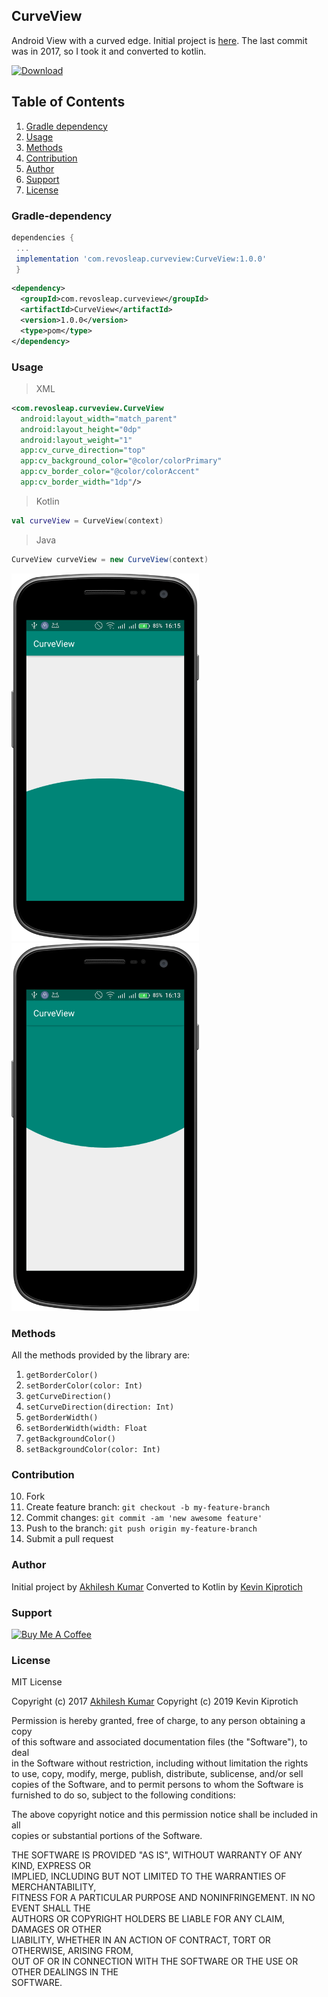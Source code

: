 ## CurveView
Android View with a curved edge.
Initial project is [here](https://github.com/akhilesh9205/CurveView). The last commit  was in 2017, so I took it and converted to kotlin.

[ ![Download](https://api.bintray.com/packages/kevinkiprotich/CurveView/com.revosleap.curveview/images/download.svg) ](https://bintray.com/kevinkiprotich/CurveView/com.revosleap.curveview/_latestVersion)

## Table of Contents  
1. [Gradle dependency](#gradle-dependency)  
2. [Usage](#usage)  
3. [Methods](#methods)  
4. [Contribution](#contribution)  
5. [Author](#author)  
6. [Support](#support)  
7. [License](#license)  

<h3 id="gradle-dependency">Gradle-dependency</h3>  

```gradle  
dependencies {  
 ...
 implementation 'com.revosleap.curveview:CurveView:1.0.0'
 }  
```  

```xml
<dependency>
  <groupId>com.revosleap.curveview</groupId>
  <artifactId>CurveView</artifactId>
  <version>1.0.0</version>
  <type>pom</type>
</dependency>
```
<h3 id="usage">Usage</h3>  

>XML
``` xml
<com.revosleap.curveview.CurveView  
  android:layout_width="match_parent"  
  android:layout_height="0dp"  
  android:layout_weight="1"  
  app:cv_curve_direction="top"  
  app:cv_background_color="@color/colorPrimary"  
  app:cv_border_color="@color/colorAccent"  
  app:cv_border_width="1dp"/>
```
> Kotlin  
```kotlin  
val curveView = CurveView(context)  
```  
> Java
```java  
CurveView curveView = new CurveView(context)  
```  
<img src="art/top.png" width="300"/> <img src="art/bottom.png" width="300"/>  

<h3 id="methods">Methods</h3>  

All the methods provided by the library are:  
1. `getBorderColor()`
2. `setBorderColor(color: Int)`
3. `getCurveDirection()`
4. `setCurveDirection(direction: Int)`
5. `getBorderWidth()`
6. `setBorderWidth(width: Float`
7. `getBackgroundColor()`
8. `setBackgroundColor(color: Int)`

<h3 id="contribution">Contribution</h3>  

10. Fork  
11. Create feature branch:  `git checkout -b my-feature-branch`  
12. Commit changes:  `git commit -am 'new awesome feature'`  
13. Push to the branch:  `git push origin my-feature-branch`  
14. Submit a pull request   

<h3 id="author">Author</h3>  

  Initial project by [Akhilesh Kumar](https://github.com/akhilesh9205)
Converted to Kotlin by [Kevin Kiprotich](kevinkip.rf.gd)  

<h3 id="support">Support</h3>  

<a href="https://www.buymeacoffee.com/CHFudJf9j" target="_blank"><img src="https://www.buymeacoffee.com/assets/img/custom_images/purple_img.png" alt="Buy Me A Coffee" style="height: auto !important;width: auto !important;" ></a>  

<h3 id="license"> License</h3>  

MIT License    

 Copyright (c) 2017 [Akhilesh Kumar](https://github.com/akhilesh9205)
Copyright (c) 2019 Kevin Kiprotich    

Permission is hereby granted, free of charge, to any person obtaining a copy    
of this software and associated documentation files (the "Software"), to deal    
in the Software without restriction, including without limitation the rights    
to use, copy, modify, merge, publish, distribute, sublicense, and/or sell    
copies of the Software, and to permit persons to whom the Software is    
furnished to do so, subject to the following conditions:    

The above copyright notice and this permission notice shall be included in all    
copies or substantial portions of the Software.    

THE SOFTWARE IS PROVIDED "AS IS", WITHOUT WARRANTY OF ANY KIND, EXPRESS OR    
IMPLIED, INCLUDING BUT NOT LIMITED TO THE WARRANTIES OF MERCHANTABILITY,    
FITNESS FOR A PARTICULAR PURPOSE AND NONINFRINGEMENT. IN NO EVENT SHALL THE    
AUTHORS OR COPYRIGHT HOLDERS BE LIABLE FOR ANY CLAIM, DAMAGES OR OTHER    
LIABILITY, WHETHER IN AN ACTION OF CONTRACT, TORT OR OTHERWISE, ARISING FROM,    
OUT OF OR IN CONNECTION WITH THE SOFTWARE OR THE USE OR OTHER DEALINGS IN THE    
SOFTWARE.
